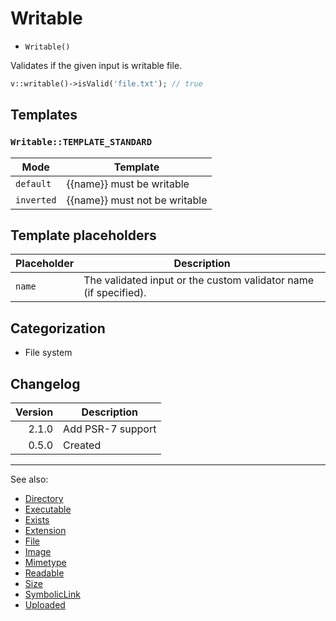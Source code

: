 # Writable

- `Writable()`

Validates if the given input is writable file.

```php
v::writable()->isValid('file.txt'); // true
```

## Templates

### `Writable::TEMPLATE_STANDARD`

| Mode       | Template                      |
|------------|-------------------------------|
| `default`  | {{name}} must be writable     |
| `inverted` | {{name}} must not be writable |

## Template placeholders

| Placeholder | Description                                                      |
|-------------|------------------------------------------------------------------|
| `name`      | The validated input or the custom validator name (if specified). |

## Categorization

- File system

## Changelog

| Version | Description       |
|--------:|-------------------|
|   2.1.0 | Add PSR-7 support |
|   0.5.0 | Created           |

***
See also:

- [Directory](Directory.md)
- [Executable](Executable.md)
- [Exists](Exists.md)
- [Extension](Extension.md)
- [File](File.md)
- [Image](Image.md)
- [Mimetype](Mimetype.md)
- [Readable](Readable.md)
- [Size](Size.md)
- [SymbolicLink](SymbolicLink.md)
- [Uploaded](Uploaded.md)
